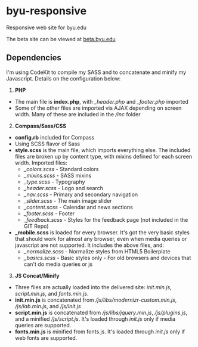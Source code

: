 byu-responsive
==============

Responsive web site for byu.edu

The beta site can be viewed at [beta.byu.edu](http://beta.byu.edu/m)

## Dependencies

I'm using CodeKit to compile my SASS and to concatenate and minify my Javascript. Details on the configuration below:

1. **PHP**
  - The main file is **index.php**, with *_header.php* and *_footer.php* imported
  - Some of the other files are imported via AJAX depending on screen width. Many of these are included in the */inc* folder
2. **Compass/Sass/CSS**
  - **config.rb** included for Compass
  - Using SCSS flavor of Sass
  - **style.scss** is the main file, which imports everything else. The included files are broken up by content type, with mixins defined for each screen width. Imported files:
    - *_colors.scss* - Standard colors
    - *_mixins.scss* - SASS mixins
    - *_type.scss* - Typography
    - *_header.scss* - Logo and search
    - *_nav.scss* - Primary and secondary navigation
    - *_slider.scss* - The main image slider
    - *_content.scss* - Calendar and news sections
    - *_footer.scss* - Footer
    - *_feedback.scss* - Styles for the feedback page (not included in the GIT Repo)
  - **_mobile.scss** is loaded for every browser. It's got the very basic styles that should work for almost any browser, even when media queries or javascript are not supported. It includes the above files, and:
    - *_normalize.scss* - Normalize styles from HTML5 Boilerplate
    - *_basics.scss* - Basic styles only - For old browsers and devices that can't do media queries or js
3. **JS Concat/Minify**
  - Three files are actually loaded into the delivered site: *init.min.js*, *script.min.js*, and *fonts.min.js*.
  - **init.min.js** is concatenated from */js/libs/modernizr-custom.min.js*, */js/lab.min.js*, and */js/init.js*
  - **script.min.js** is concatenated from */js/libs/jquery.min.js*, */js/plugins.js*, and a minified */js/script.js*. It's loaded through *init.js* only if media queries are supported.
  - **fonts.min.js** is minified from fonts.js. It's loaded through *init.js* only if web fonts are supported.